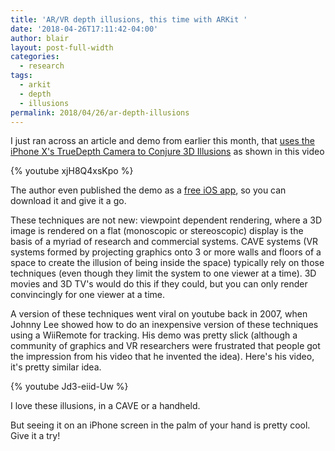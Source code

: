 ```yaml
---
title: 'AR/VR depth illusions, this time with ARKit '
date: '2018-04-26T17:11:42-04:00'
author: blair
layout: post-full-width
categories:
  - research
tags:
  - arkit
  - depth
  - illusions
permalink: 2018/04/26/ar-depth-illusions
---
```

I just ran across an article and demo from earlier this month, that [uses the iPhone X's TrueDepth Camera to Conjure 3D Illusions](https://mobile-ar.reality.news/news/apple-ar-app-uses-iphone-xs-truedepth-camera-conjure-3d-illusions-0183229/) as shown in this video

{% youtube xjH8Q4xsKpo %}

The author even published the demo as a [free iOS app](https://itunes.apple.com/app/theparallaxview/id1352818700), so you can download it and give it a go.

These techniques are not new: viewpoint dependent rendering, where a 3D image is rendered on a flat (monoscopic or stereoscopic) display is the basis of a myriad of research and commercial systems. CAVE systems (VR systems formed by projecting graphics onto 3 or more walls and floors of a space to create the illusion of being inside the space) typically rely on those techniques (even though they limit the system to one viewer at a time).  3D movies and 3D TV's would do this if they could, but you can only render convincingly for one viewer at a time.

A version of these techniques went viral on youtube back in 2007, when Johnny Lee showed how to do an inexpensive version of these techniques using a WiiRemote for tracking.  His demo was pretty slick (although a community of graphics and VR researchers were frustrated that people got the impression from his video that he invented the idea).  Here's his video, it's pretty similar idea.

{% youtube Jd3-eiid-Uw %}

I love these illusions, in a CAVE or a handheld.

But seeing it on an iPhone screen in the palm of your hand is pretty cool.  Give it a try!
